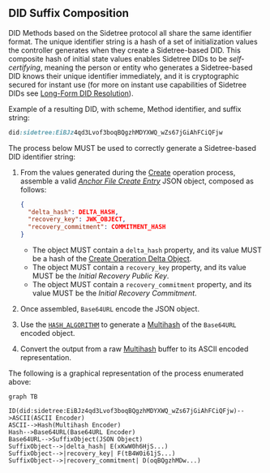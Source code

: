 ## DID Suffix Composition

DID Methods based on the Sidetree protocol all share the same identifier format. The unique identifier string is a hash of a set of initialization values the controller generates when they create a Sidetree-based DID. This composite hash of initial state values enables Sidetree DIDs to be _self-certifying_, meaning the person or entity who generates a Sidetree-based DID knows their unique identifier immediately, and it is cryptographic secured for instant use (for more on instant use capabilities of Sidetree DIDs see [Long-Form DID Resolution](#)).

Example of a resulting DID, with scheme, Method identifier, and suffix string:

```css
did:sidetree:EiBJz4qd3Lvof3boqBQgzhMDYXWQ_wZs67jGiAhFCiQFjw
```

The process below MUST be used to correctly generate a Sidetree-based DID identifier string:

1. From the values generated during the [Create](#create) operation process, assemble a valid [_Anchor File Create Entry_](#anchor-file-create-entry) JSON object, composed as follows:
    
    ```json
    {
      "delta_hash": DELTA_HASH,
      "recovery_key": JWK_OBJECT,
      "recovery_commitment": COMMITMENT_HASH
    }
    ```
    - The object MUST contain a `delta_hash` property, and its value MUST be a hash of the [Create Operation Delta Object](#create-delta-object).
    - The object MUST contain a `recovery_key` property, and its value MUST be the _Initial Recovery Public Key_.
    - The object MUST contain a `recovery_commitment` property, and its value MUST be the _Initial Recovery Commitment_.
2. Once assembled, `Base64URL` encode the JSON object.
3. Use the [`HASH_ALGORITHM`](#hash-algorithm) to generate a [Multihash](#multihash) of the `Base64URL` encoded object.
4. Convert the output from a raw [Multihash](#multihash) buffer to its ASCII encoded representation.

The following is a graphical representation of the process enumerated above: 

```mermaid
graph TB

ID(did:sidetree:EiBJz4qd3Lvof3boqBQgzhMDYXWQ_wZs67jGiAhFCiQFjw)-->ASCII(ASCII Encoder)
ASCII-->Hash(Multihash Encoder)
Hash-->Base64URL(Base64URL Encoder)
Base64URL-->SuffixObject(JSON Object)
SuffixObject-->|delta_hash| E(xKwW0h6HjS...)
SuffixObject-->|recovery_key| F(tB4W0i61jS...)
SuffixObject-->|recovery_commitment| D(oqBQgzhMDw...)
```